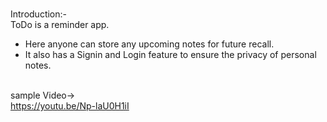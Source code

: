 <br> Introduction:- <br/>
  ToDo is a reminder app. 
- Here anyone can store any upcoming notes for future recall.
- It also has a Signin and Login feature to ensure the privacy of personal notes.

<br> sample Video-> <br/>
https://youtu.be/Np-laU0H1iI
